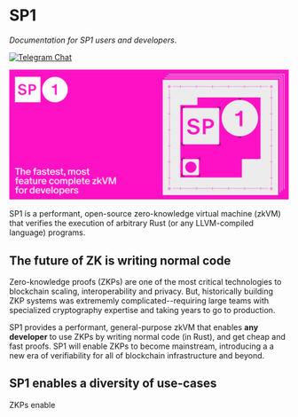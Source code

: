 # SP1

*Documentation for SP1 users and developers*.

[![Telegram Chat][tg-badge]][tg-url]

![](./sp1.png)

<!-- TODO: We should change this image to be "SP1, A performant, feature-complete zkVM for production usage."-->

SP1 is a performant, open-source zero-knowledge virtual machine (zkVM) that verifies the execution of arbitrary Rust (or any LLVM-compiled language) programs. 

[tg-badge]: https://img.shields.io/endpoint?color=neon&logo=telegram&label=chat&url=https%3A%2F%2Ftg.sumanjay.workers.dev%2Fsuccinct%5Fsp1
[tg-url]: https://t.me/+AzG4ws-kD24yMGYx

## The future of ZK is writing normal code

Zero-knowledge proofs (ZKPs) are one of the most critical technologies to blockchain scaling, interoperability and privacy. But, historically building ZKP systems was extrememly complicated--requiring large teams with specialized cryptography expertise and taking years to go to production. 

SP1 provides a performant, general-purpose zkVM that enables **any developer** to use ZKPs by writing normal code (in Rust), and get cheap and fast proofs. SP1 will enable ZKPs to become mainstream, introducing a a new era of verifiability for all of blockchain infrastructure and beyond.


## SP1 enables a diversity of use-cases

ZKPs enable 


